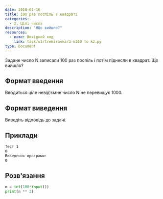 ```yaml
---
date: 2018-01-16
title: 100 раз поспіль в квадраті
categories:
  - 2. Цілі числа
description: "НЩо вийшло?"
resources:
  - name: Вихідний код
    link: task/w1/trenirovka/3-n100 to k2.py
type: Document
---
```


Задане число N записали 100 раз поспіль і потім піднесли в квадрат. Що вийшло?

## Формат введення

Вводиться ціле невід'ємне число N не перевищує 1000.

## Формат виведення

Виведіть відповідь до задачі.

## Приклади

```bash
Тест 1
0
Виведення програми:
0
```

## Розв'язання

```python
n = int(100*input())
print(n ** 2)
```